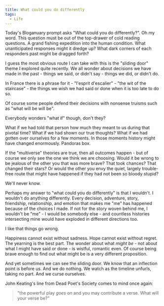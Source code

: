 ```yaml
---
title: What could you do differently
tags:
  - Life
---
```


Today's Bloganuary prompt asks "What could you do differently?". Oh my word. This question must be out of the top-drawer of cold reading questions. A grand fishing expedition into the human condition. What unanticipated responses might it dredge up? What dark corners of each responders past might be dragged forth?


I guess the most obvious route I can take with this is the "sliding door" theme I explored quite recently. We all wonder about decisions we have made in the past - things we said, or didn't say - things we did, or didn't do.


In France there is a phrase for it - "l'esprit d'escalier" - "the wit of the staircase" - the things we wish we had said or done when it is too late to do so.


Of course some people defend their decisions with nonsense truisms such as "what will be will be".


Everybody wonders "what if" though, don't they?


What if we had told that person how much they meant to us during that pivotal time? What if we had shown our true thoughts? What if we had gotten over ourselves for a few moments. In those moments history might have changed enormously. Pandoras box.


If the "multiverse" theories are true, then all outcomes happen - but of course we only see the one we think we are choosing. Would it be wrong to be jealous of the other you that was more brave? That took chances? That changed their stars? Or would the other you envy the quiet, largely trouble-free route that might have happened if they had not been so bloody stupid?


We'll never know.


Perhaps my answer to "what could you do differently" is that I wouldn't. I wouldn't do anything differently. Every decision, adventure, story, friendship, relationship, and emotion that makes me "me" has happened because of the choices I made. If not for the story woven behind me, I wouldn't be "me" - I would be somebody else - and countless histories intersecting mine would have exploded in different directions too.


I like that things go wrong.


Happiness cannot exist without sadness. Hope cannot exist without regret. The yearning is the best part. The wonder about what *might be* - not about what I might have said or done - is wistful, romantic even. Of course being brave enough to find out what might be is a very different proposition.


And yet sometimes we can see the sliding door. We know that an inflection point is before us. And we do nothing. We watch as the timeline unfurls, taking no part. And we curse ourselves.


John Keating's line from Dead Poet's Society comes to mind once again:




> 
> "the powerful play *goes on* and you may contribute a verse. What will your verse be?"
> 
> 
> 


